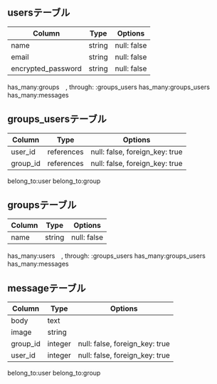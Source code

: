 ## usersテーブル
|Column|Type|Options|
|------|----|-------|
|name|string|null: false|
|email|string|null: false|
|encrypted_password|string|null: false|

has_many:groups　, through: :groups_users
has_many:groups_users
has_many:messages

## groups_usersテーブル
|Column|Type|Options|
|------|----|-------|
|user_id|references|null: false, foreign_key: true|
|group_id|references|null: false, foreign_key: true|

belong_to:user
belong_to:group

## groupsテーブル
|Column|Type|Options|
|------|----|-------|
|name|string|null: false|

has_many:users　, through: :groups_users
has_many:groups_users
has_many:messages


## messageテーブル
|Column|Type|Options|
|------|----|-------|
|body|text|
|image|string|
|group_id|integer|null: false, foreign_key: true|
|user_id|integer|null: false, foreign_key: true|

belong_to:user
belong_to:group
